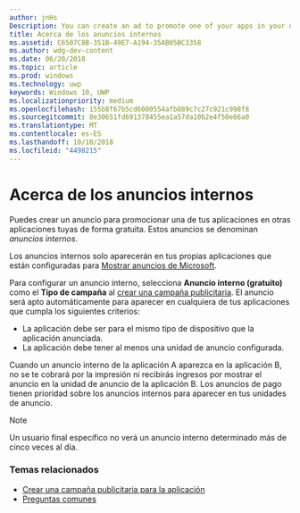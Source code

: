 ```yaml
---
author: jnHs
Description: You can create an ad to promote one of your apps in your other apps, for free. We call these house ads.
title: Acerca de los anuncios internos
ms.assetid: C6507C8B-351B-49E7-A194-35AB05BC3358
ms.author: wdg-dev-content
ms.date: 06/20/2018
ms.topic: article
ms.prod: windows
ms.technology: uwp
keywords: Windows 10, UWP
ms.localizationpriority: medium
ms.openlocfilehash: 155b8f67b5cd6080554afb889c7c27c921c998f8
ms.sourcegitcommit: 8e30651fd691378455ea1a57da10b2e4f50e66a0
ms.translationtype: MT
ms.contentlocale: es-ES
ms.lasthandoff: 10/10/2018
ms.locfileid: "4498215"
---
```

# <a name="about-house-ads"></a>Acerca de los anuncios internos


Puedes crear un anuncio para promocionar una de tus aplicaciones en otras aplicaciones tuyas de forma gratuita. Estos anuncios se denominan *anuncios internos*.

Los anuncios internos solo aparecerán en tus propias aplicaciones que están configuradas para [Mostrar anuncios de Microsoft](../monetize/display-ads-in-your-app.md).

Para configurar un anuncio interno, selecciona **Anuncio interno (gratuito)** como el **Tipo de campaña** al [crear una campaña publicitaria](create-an-ad-campaign-for-your-app.md). El anuncio será apto automáticamente para aparecer en cualquiera de tus aplicaciones que cumpla los siguientes criterios:

-   La aplicación debe ser para el mismo tipo de dispositivo que la aplicación anunciada.
-   La aplicación debe tener al menos una unidad de anuncio configurada.

Cuando un anuncio interno de la aplicación A aparezca en la aplicación B, no se te cobrará por la impresión ni recibirás ingresos por mostrar el anuncio en la unidad de anuncio de la aplicación B. Los anuncios de pago tienen prioridad sobre los anuncios internos para aparecer en tus unidades de anuncio.

>[!NOTE]
> Un usuario final específico no verá un anuncio interno determinado más de cinco veces al día.

 

### <a name="related-topics"></a>Temas relacionados


* [Crear una campaña publicitaria para la aplicación](create-an-ad-campaign-for-your-app.md)
* [Preguntas comunes](common-questions.md)
